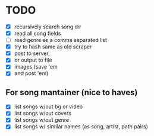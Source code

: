 # TODO

 - [x] recursively search song dir
 - [x] read all song fields
 - [ ] read genre as a comma separated list
 - [x] try to hash same as old scraper
 - [x] post to server, 
 - [x] or output to file
 - [x] images (save 'em 
 - [x] and post 'em)
 
## For song mantainer  (nice to haves)
 - [x] list songs w/out bg or video
 - [x] list songs w/out covers
 - [x] list songs w/out genre
 - [x] list songs w/ similar names (as song, artist, path pairs)
